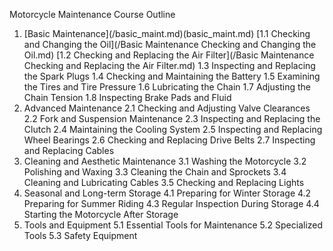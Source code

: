 <p>Motorcycle Maintenance Course Outline</p>
<ol>
<li>[Basic Maintenance](/basic_maint.md)(basic_maint.md)
[1.1 Checking and Changing the Oil](/Basic Maintenance Checking and Changing the Oil.md) 
[1.2 Checking and Replacing the Air Filter](/Basic Maintenance Checking and Replacing the Air Filter.md)
1.3 Inspecting and Replacing the Spark Plugs
1.4 Checking and Maintaining the Battery
1.5 Examining the Tires and Tire Pressure
1.6 Lubricating the Chain
1.7 Adjusting the Chain Tension
1.8 Inspecting Brake Pads and Fluid</li>
<li>Advanced Maintenance
2.1 Checking and Adjusting Valve Clearances
2.2 Fork and Suspension Maintenance
2.3 Inspecting and Replacing the Clutch
2.4 Maintaining the Cooling System
2.5 Inspecting and Replacing Wheel Bearings
2.6 Checking and Replacing Drive Belts
2.7 Inspecting and Replacing Cables</li>
<li>Cleaning and Aesthetic Maintenance
3.1 Washing the Motorcycle
3.2 Polishing and Waxing
3.3 Cleaning the Chain and Sprockets
3.4 Cleaning and Lubricating Cables
3.5 Checking and Replacing Lights</li>
<li>Seasonal and Long-term Storage
4.1 Preparing for Winter Storage
4.2 Preparing for Summer Riding
4.3 Regular Inspection During Storage
4.4 Starting the Motorcycle After Storage</li>
<li>Tools and Equipment
5.1 Essential Tools for Maintenance
5.2 Specialized Tools
5.3 Safety Equipment</li>
</ol>
